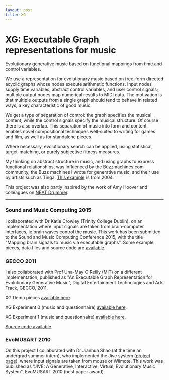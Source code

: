 ```yaml
---
layout: post
title: XG
---
```


XG: Executable Graph representations for music
========

Evolutionary generative music based on functional mappings from time
and control variables.

<p> We use a representation for evolutionary music based on free-form
   directed acyclic graphs whose nodes execute arithmetic
   functions. Input nodes supply time variables, abstract control
   variables, and user control signals; multiple output nodes map
   numerical results to MIDI data. The motivation is that multiple
   outputs from a single graph should tend to behave in related ways,
   a key characteristic of good music.

  <p>We get a type of separation of control: the graph specifies the
  musical content, while the control signals specify the musical
  structure. Of course there is also overlap. This separation of music
  into form and content enables novel compositional techniques
  well-suited to writing for games and film, as well as for standalone
  pieces.

<p> Where necessary, evolutionary search can be applied, using
  statistical, target-matching, or purely subjective fitness
  measures.

<p>My thinking on abstract structure in music, and using graphs to
  express functional relationships, was influenced by the
  Buzzmachines.com community, the Buzz machines I wrote for generative
  music, and their use by artists such as
  Tinga: <a href="https://web.archive.org/web/20160817074912/http://buzzmachines.com/viewreview.php?id=1053">This
  example</a> is from 2004.

  <p>This project was also partly inspired by the work of Amy Hoover
  and colleagues on <a href="https://web.archive.org/web/20160817074912/http://eplex.cs.ucf.edu/neatmusic/">NEAT
  Drummer</a>.

<p>

  <hr>


  <h3>Sound and Music Computing 2015</h3>

  <p> I collaborated with Dr Katie Crowley (Trinity College Dublin),
  on an implementation where input signals are taken from
  brain-computer interfaces, ie brain waves control the music. This
  work has been submitted to the Sound and Music Computing Conference
  2015, with the title "Mapping brain signals to music via executable
  graphs". Some example pieces, data files and source code
  are <a href="http://jmmcd.github.io/code/BCI_sample_pieces/">available</a>.

<h3>GECCO 2011</h3> <p> I also collaborated with Prof Una-May O'Reilly
(MIT) on a different implementation, published as "An Executable Graph
Representation for Evolutionary Generative Music", Digital
Entertainment Technologies and Arts Track, GECCO, 2011.


  <p>


XG Demo pieces <a href="code/GraphMusicDemoPieces.tgz">available here</a>.

<p>

XG Experiment 0 (music and
  questionnaire) <a href="code/GraphMusicExperiment0.tgz">available here</a>.

<p>

XG Experiment 1 (music and
  questionnaire) <a href="code/GraphMusicExperiment1.tgz">available here</a>.

<p>

  [Source code available](https://github.com/jmmcd/xg).

<h3>EvoMUSART 2010</h3> <p> On this project I collaborated with Dr
Jianhua Shao (at the time an undergrad summer intern), who implemented
the Jive system
(<a href="https://web.archive.org/web/20160817074912/http://sites.google.com/site/odcsssjian2009/">project
page</a>), where input signals are taken from mouse or Wiimote. This
work was published as "JIVE: A Generative, Interactive, Virtual,
Evolutionary Music System", EvoMUSART 2010 (best paper award).
</div>
